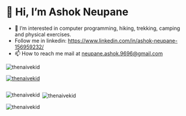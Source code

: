 # 👋 Hi, I’m Ashok Neupane

- 👀 I’m interested in computer programming, hiking, trekking, camping and physical exercises.
- Follow me in linkedin: https://www.linkedin.com/in/ashok-neupane-156959232/
- 📫 How to reach me mail at neupane.ashok.9696@gmail.com


<p align="left"> <img src="https://komarev.com/ghpvc/?username=thenaivekid&label=Profile%20views&color=0e75b6&style=flat" alt="thenaivekid" /> </p>

<p align="left"> <a href="https://github.com/ryo-ma/github-profile-trophy"><img src="https://github-profile-trophy.vercel.app/?username=thenaivekid" alt="thenaivekid" /></a> </p>

<p align="left"> <a href="https://twitter.com/" target="blank"><img src="https://img.shields.io/twitter/follow/?logo=twitter&style=for-the-badge" alt="" /></a> </p>

<p align="left">
</p>

<p><img align="left" src="https://github-readme-stats.vercel.app/api/top-langs?username=thenaivekid&show_icons=true&locale=en&layout=compact" alt="thenaivekid" /></p>

<p>&nbsp;<img align="center" src="https://github-readme-stats.vercel.app/api?username=thenaivekid&show_icons=true&locale=en" alt="thenaivekid" /></p>

<p><img align="center" src="https://github-readme-streak-stats.herokuapp.com/?user=thenaivekid&" alt="thenaivekid" /></p>

<!---
thenaivekid/thenaivekid is a ✨ special ✨ repository because its `README.md` (this file) appears on your GitHub profile.
You can click the Preview link to take a look at your changes.
--->
